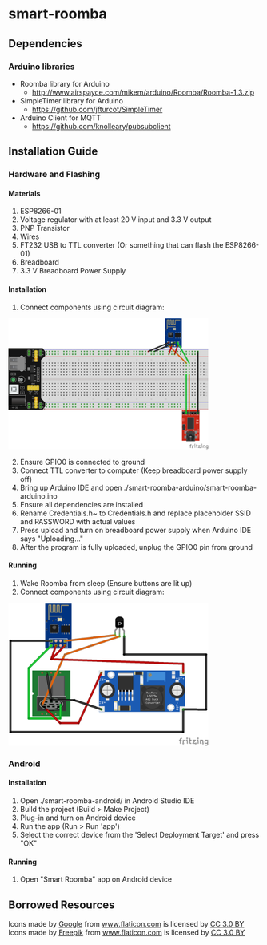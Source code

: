# smart-roomba

## Dependencies
### Arduino libraries
- Roomba library for Arduino
  - http://www.airspayce.com/mikem/arduino/Roomba/Roomba-1.3.zip
- SimpleTimer library for Arduino
  - https://github.com/jfturcot/SimpleTimer
- Arduino Client for MQTT
  - https://github.com/knolleary/pubsubclient

## Installation Guide
### Hardware and Flashing
#### Materials
1. ESP8266-01
2. Voltage regulator with at least 20 V input and 3.3 V output
3. PNP Transistor
4. Wires
5. FT232 USB to TTL converter (Or something that can flash the ESP8266-01)
6. Breadboard
7. 3.3 V Breadboard Power Supply

#### Installation
1. Connect components using circuit diagram:
<img src="./circuit-diagrams/programming_esp8266.png" width="400px">

2. Ensure GPIO0 is connected to ground
3. Connect TTL converter to computer (Keep breadboard power supply off)
4. Bring up Arduino IDE and open ./smart-roomba-arduino/smart-roomba-arduino.ino
5. Ensure all dependencies are installed
6. Rename Credentials.h~ to Credentials.h and replace placeholder SSID and PASSWORD with actual values
7. Press upload and turn on breadboard power supply when Arduino IDE says "Uploading..."
8. After the program is fully uploaded, unplug the GPIO0 pin from ground

#### Running
1. Wake Roomba from sleep (Ensure buttons are lit up)
2. Connect components using circuit diagram:
<img src="./circuit-diagrams/roomba_esp8266.png" width="400px">

### Android
#### Installation
1. Open ./smart-roomba-android/ in Android Studio IDE
2. Build the project (Build > Make Project)
3. Plug-in and turn on Android device
4. Run the app (Run > Run 'app')
5. Select the correct device from the 'Select Deployment Target' and press "OK"

#### Running
1. Open "Smart Roomba" app on Android device

## Borrowed Resources
<div>Icons made by <a href="https://www.flaticon.com/authors/google" title="Google">Google</a> from <a href="https://www.flaticon.com/" title="Flaticon">www.flaticon.com</a> is licensed by <a href="http://creativecommons.org/licenses/by/3.0/" title="Creative Commons BY 3.0" target="_blank">CC 3.0 BY</a></div>
<div>Icons made by <a href="http://www.freepik.com" title="Freepik">Freepik</a> from <a href="https://www.flaticon.com/" title="Flaticon">www.flaticon.com</a> is licensed by <a href="http://creativecommons.org/licenses/by/3.0/" title="Creative Commons BY 3.0" target="_blank">CC 3.0 BY</a></div>
